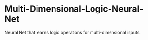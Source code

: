 # Multi-Dimensional-Logic-Neural-Net
Neural Net that learns logic operations for multi-dimensional inputs
